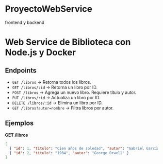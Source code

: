# ProyectoWebService
frontend y backend
# Web Service de Biblioteca con Node.js y Docker

## Endpoints

- `GET /libros` → Retorna todos los libros.
- `GET /libros/:id` → Retorna un libro por ID.
- `POST /libros` → Agrega un nuevo libro. Requiere título y autor.
- `PUT /libros/:id` → Actualiza un libro por ID.
- `DELETE /libros/:id` → Elimina un libro por ID.
- `GET /libros?autor=nombre` → Filtra libros por autor.

## Ejemplos

**GET /libros**

```json
[
  { "id": 1, "titulo": "Cien años de soledad", "autor": "Gabriel García Márquez" },
  { "id": 2, "titulo": "1984", "autor": "George Orwell" }
]
